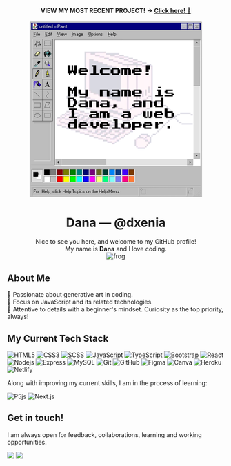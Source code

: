 <div align="center">

<b>VIEW MY MOST RECENT PROJECT! → <a href="https://lunar-app.netlify.app/" target="_blank">Click here! 🌝</a></b><br />
<br />
<img src="./images/hello2.png" alt="hello" width="400px">
<h1 align="center">Dana — @dxenia</h1>
Nice to see you here, and welcome to my GitHub profile! <br />My name is <b>Dana</b> and I love coding. <br />

<img src="https://i.giphy.com/media/IDjrgUoFMGyKqy7Rn7/giphy.webp" alt="frog" width="50px">
</div>


## About Me
🎨  Passionate about generative art in coding. <br />
🌻  Focus on JavaScript and its related technologies. <br />
🦋  Attentive to details with a beginner's mindset. Curiosity as the top priority, always! <br />

## My Current Tech Stack

![HTML5](https://img.shields.io/badge/-HTML5-1d1f21?style=for-the-badge&logo=html5&logoColor=html5)
![CSS3](https://img.shields.io/badge/-CSS3-1d1f21?style=for-the-badge&logo=css3&logoColor=css3)
![SCSS](https://img.shields.io/badge/-SCSS-1d1f21?style=for-the-badge&logo=sass&logoColor=scss)
![JavaScript](https://img.shields.io/badge/-JavaScript-1d1f21?style=for-the-badge&logo=javascript)
![TypeScript](https://img.shields.io/badge/-TypeScript-1d1f21?style=for-the-badge&logo=typescript)
![Bootstrap](https://img.shields.io/badge/-Bootstrap-1d1f21?style=for-the-badge&logo=bootstrap&logoColor=563D7C)
![React](https://img.shields.io/badge/-React-1d1f21?style=for-the-badge&logo=react)
![Nodejs](https://img.shields.io/badge/-Node.js-1d1f21?style=for-the-badge&logo=node.js)
![Express](https://img.shields.io/badge/-Express-1d1f21?style=for-the-badge&logo=express)
![MySQL](https://img.shields.io/badge/-MySQL-1d1f21?style=for-the-badge&logo=mysql)
![Git](https://img.shields.io/badge/-Git-1d1f21?style=for-the-badge&logo=git)
![GitHub](https://img.shields.io/badge/-GitHub-1d1f21?style=for-the-badge&logo=github)
![Figma](https://img.shields.io/badge/-Figma-1d1f21?style=for-the-badge&logo=figma)
![Canva](https://img.shields.io/badge/-Canva-1d1f21?style=for-the-badge&logo=canva)
![Heroku](https://img.shields.io/badge/-Heroku-1d1f21?style=for-the-badge&logo=heroku)
![Netlify](https://img.shields.io/badge/-Netlify-1d1f21?style=for-the-badge&logo=netlify)

<p>Along with improving my current skills, I am in the process of learning:</p>

![P5js](https://img.shields.io/badge/-P5.js-1d1f21?style=for-the-badge&logo=p5.js)
![Next.js](https://img.shields.io/badge/-Next.js-1d1f21?style=for-the-badge&logo=next.js)

## Get in touch!
I am always open for feedback, collaborations, learning and working opportunities.<br />

<a href="mailto:contact@marascadanaxenia@gmail.com" target="_blank"><img src="https://img.shields.io/badge/e‑mail-D14836.svg?style=for-the-badge&logo=GMail&logoColor=white"/></a>
<a href="https://linkedin.com/in/dana-xenia-marasca" target="_blank"><img src="https://img.shields.io/badge/linkedin-0077B5.svg?style=for-the-badge&logo=linkedin&logoColor=white"/></a>
